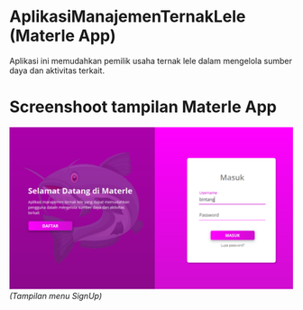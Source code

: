 # AplikasiManajemenTernakLele (Materle App)
Aplikasi ini memudahkan pemilik usaha ternak lele dalam mengelola sumber daya dan aktivitas terkait.

# Screenshoot tampilan Materle App
<img src="./screenshoot.PNG">
<i>(Tampilan menu SignUp)<i>
